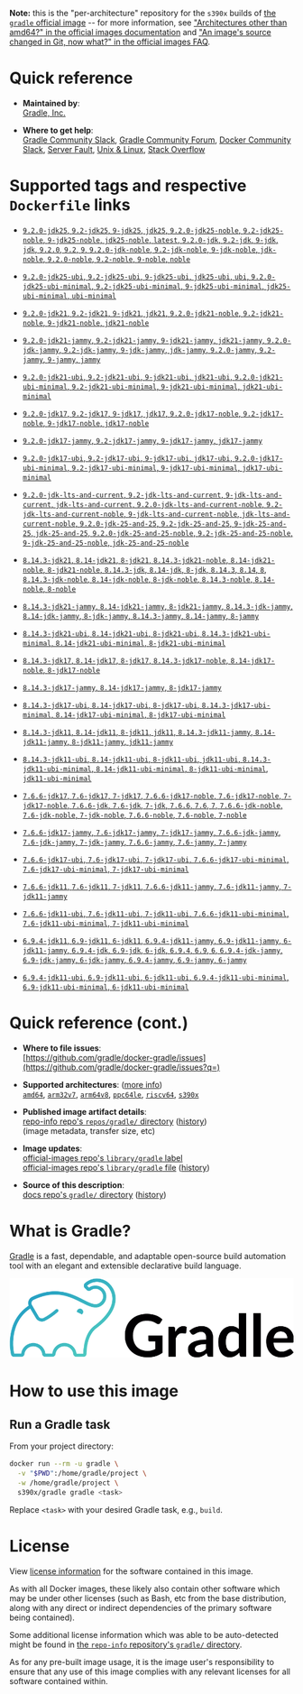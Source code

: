 <!--

********************************************************************************

WARNING:

    DO NOT EDIT "gradle/README.md"

    IT IS AUTO-GENERATED

    (from the other files in "gradle/" combined with a set of templates)

********************************************************************************

-->

**Note:** this is the "per-architecture" repository for the `s390x` builds of [the `gradle` official image](https://hub.docker.com/_/gradle) -- for more information, see ["Architectures other than amd64?" in the official images documentation](https://github.com/docker-library/official-images#architectures-other-than-amd64) and ["An image's source changed in Git, now what?" in the official images FAQ](https://github.com/docker-library/faq#an-images-source-changed-in-git-now-what).

# Quick reference

-	**Maintained by**:  
	[Gradle, Inc.](https://github.com/gradle/docker-gradle)

-	**Where to get help**:  
	[Gradle Community Slack](https://gradle.org/slack-invite), [Gradle Community Forum](https://discuss.gradle.org), [Docker Community Slack](https://dockr.ly/comm-slack)⁠, [Server Fault](https://serverfault.com/help/on-topic)⁠, [Unix & Linux](https://unix.stackexchange.com/help/on-topic)⁠, [Stack Overflow⁠](https://stackoverflow.com/help/on-topic)

# Supported tags and respective `Dockerfile` links

-	[`9.2.0-jdk25`, `9.2-jdk25`, `9-jdk25`, `jdk25`, `9.2.0-jdk25-noble`, `9.2-jdk25-noble`, `9-jdk25-noble`, `jdk25-noble`, `latest`, `9.2.0-jdk`, `9.2-jdk`, `9-jdk`, `jdk`, `9.2.0`, `9.2`, `9`, `9.2.0-jdk-noble`, `9.2-jdk-noble`, `9-jdk-noble`, `jdk-noble`, `9.2.0-noble`, `9.2-noble`, `9-noble`, `noble`](https://github.com/gradle/docker-gradle/blob/303e802cc2c5aa008b6ec225820c932bf2336d5f/jdk25-noble/Dockerfile)

-	[`9.2.0-jdk25-ubi`, `9.2-jdk25-ubi`, `9-jdk25-ubi`, `jdk25-ubi`, `ubi`, `9.2.0-jdk25-ubi-minimal`, `9.2-jdk25-ubi-minimal`, `9-jdk25-ubi-minimal`, `jdk25-ubi-minimal`, `ubi-minimal`](https://github.com/gradle/docker-gradle/blob/303e802cc2c5aa008b6ec225820c932bf2336d5f/jdk25-ubi10/Dockerfile)

-	[`9.2.0-jdk21`, `9.2-jdk21`, `9-jdk21`, `jdk21`, `9.2.0-jdk21-noble`, `9.2-jdk21-noble`, `9-jdk21-noble`, `jdk21-noble`](https://github.com/gradle/docker-gradle/blob/303e802cc2c5aa008b6ec225820c932bf2336d5f/jdk21-noble/Dockerfile)

-	[`9.2.0-jdk21-jammy`, `9.2-jdk21-jammy`, `9-jdk21-jammy`, `jdk21-jammy`, `9.2.0-jdk-jammy`, `9.2-jdk-jammy`, `9-jdk-jammy`, `jdk-jammy`, `9.2.0-jammy`, `9.2-jammy`, `9-jammy`, `jammy`](https://github.com/gradle/docker-gradle/blob/303e802cc2c5aa008b6ec225820c932bf2336d5f/jdk21-jammy/Dockerfile)

-	[`9.2.0-jdk21-ubi`, `9.2-jdk21-ubi`, `9-jdk21-ubi`, `jdk21-ubi`, `9.2.0-jdk21-ubi-minimal`, `9.2-jdk21-ubi-minimal`, `9-jdk21-ubi-minimal`, `jdk21-ubi-minimal`](https://github.com/gradle/docker-gradle/blob/303e802cc2c5aa008b6ec225820c932bf2336d5f/jdk21-ubi9/Dockerfile)

-	[`9.2.0-jdk17`, `9.2-jdk17`, `9-jdk17`, `jdk17`, `9.2.0-jdk17-noble`, `9.2-jdk17-noble`, `9-jdk17-noble`, `jdk17-noble`](https://github.com/gradle/docker-gradle/blob/303e802cc2c5aa008b6ec225820c932bf2336d5f/jdk17-noble/Dockerfile)

-	[`9.2.0-jdk17-jammy`, `9.2-jdk17-jammy`, `9-jdk17-jammy`, `jdk17-jammy`](https://github.com/gradle/docker-gradle/blob/303e802cc2c5aa008b6ec225820c932bf2336d5f/jdk17-jammy/Dockerfile)

-	[`9.2.0-jdk17-ubi`, `9.2-jdk17-ubi`, `9-jdk17-ubi`, `jdk17-ubi`, `9.2.0-jdk17-ubi-minimal`, `9.2-jdk17-ubi-minimal`, `9-jdk17-ubi-minimal`, `jdk17-ubi-minimal`](https://github.com/gradle/docker-gradle/blob/303e802cc2c5aa008b6ec225820c932bf2336d5f/jdk17-ubi9/Dockerfile)

-	[`9.2.0-jdk-lts-and-current`, `9.2-jdk-lts-and-current`, `9-jdk-lts-and-current`, `jdk-lts-and-current`, `9.2.0-jdk-lts-and-current-noble`, `9.2-jdk-lts-and-current-noble`, `9-jdk-lts-and-current-noble`, `jdk-lts-and-current-noble`, `9.2.0-jdk-25-and-25`, `9.2-jdk-25-and-25`, `9-jdk-25-and-25`, `jdk-25-and-25`, `9.2.0-jdk-25-and-25-noble`, `9.2-jdk-25-and-25-noble`, `9-jdk-25-and-25-noble`, `jdk-25-and-25-noble`](https://github.com/gradle/docker-gradle/blob/303e802cc2c5aa008b6ec225820c932bf2336d5f/jdk-lts-and-current/Dockerfile)

-	[`8.14.3-jdk21`, `8.14-jdk21`, `8-jdk21`, `8.14.3-jdk21-noble`, `8.14-jdk21-noble`, `8-jdk21-noble`, `8.14.3-jdk`, `8.14-jdk`, `8-jdk`, `8.14.3`, `8.14`, `8`, `8.14.3-jdk-noble`, `8.14-jdk-noble`, `8-jdk-noble`, `8.14.3-noble`, `8.14-noble`, `8-noble`](https://github.com/gradle/docker-gradle/blob/fba2d36b492eab91f3eb95610354df7b8d12d46f/jdk21-noble/Dockerfile)

-	[`8.14.3-jdk21-jammy`, `8.14-jdk21-jammy`, `8-jdk21-jammy`, `8.14.3-jdk-jammy`, `8.14-jdk-jammy`, `8-jdk-jammy`, `8.14.3-jammy`, `8.14-jammy`, `8-jammy`](https://github.com/gradle/docker-gradle/blob/fba2d36b492eab91f3eb95610354df7b8d12d46f/jdk21-jammy/Dockerfile)

-	[`8.14.3-jdk21-ubi`, `8.14-jdk21-ubi`, `8-jdk21-ubi`, `8.14.3-jdk21-ubi-minimal`, `8.14-jdk21-ubi-minimal`, `8-jdk21-ubi-minimal`](https://github.com/gradle/docker-gradle/blob/fba2d36b492eab91f3eb95610354df7b8d12d46f/jdk21-ubi9/Dockerfile)

-	[`8.14.3-jdk17`, `8.14-jdk17`, `8-jdk17`, `8.14.3-jdk17-noble`, `8.14-jdk17-noble`, `8-jdk17-noble`](https://github.com/gradle/docker-gradle/blob/fba2d36b492eab91f3eb95610354df7b8d12d46f/jdk17-noble/Dockerfile)

-	[`8.14.3-jdk17-jammy`, `8.14-jdk17-jammy`, `8-jdk17-jammy`](https://github.com/gradle/docker-gradle/blob/fba2d36b492eab91f3eb95610354df7b8d12d46f/jdk17-jammy/Dockerfile)

-	[`8.14.3-jdk17-ubi`, `8.14-jdk17-ubi`, `8-jdk17-ubi`, `8.14.3-jdk17-ubi-minimal`, `8.14-jdk17-ubi-minimal`, `8-jdk17-ubi-minimal`](https://github.com/gradle/docker-gradle/blob/fba2d36b492eab91f3eb95610354df7b8d12d46f/jdk17-ubi9/Dockerfile)

-	[`8.14.3-jdk11`, `8.14-jdk11`, `8-jdk11`, `jdk11`, `8.14.3-jdk11-jammy`, `8.14-jdk11-jammy`, `8-jdk11-jammy`, `jdk11-jammy`](https://github.com/gradle/docker-gradle/blob/fba2d36b492eab91f3eb95610354df7b8d12d46f/jdk11-jammy/Dockerfile)

-	[`8.14.3-jdk11-ubi`, `8.14-jdk11-ubi`, `8-jdk11-ubi`, `jdk11-ubi`, `8.14.3-jdk11-ubi-minimal`, `8.14-jdk11-ubi-minimal`, `8-jdk11-ubi-minimal`, `jdk11-ubi-minimal`](https://github.com/gradle/docker-gradle/blob/fba2d36b492eab91f3eb95610354df7b8d12d46f/jdk11-ubi9/Dockerfile)

-	[`7.6.6-jdk17`, `7.6-jdk17`, `7-jdk17`, `7.6.6-jdk17-noble`, `7.6-jdk17-noble`, `7-jdk17-noble`, `7.6.6-jdk`, `7.6-jdk`, `7-jdk`, `7.6.6`, `7.6`, `7`, `7.6.6-jdk-noble`, `7.6-jdk-noble`, `7-jdk-noble`, `7.6.6-noble`, `7.6-noble`, `7-noble`](https://github.com/gradle/docker-gradle/blob/692045c708bc589ff8fa26fb083bdf1b23c0f8a5/jdk17-noble/Dockerfile)

-	[`7.6.6-jdk17-jammy`, `7.6-jdk17-jammy`, `7-jdk17-jammy`, `7.6.6-jdk-jammy`, `7.6-jdk-jammy`, `7-jdk-jammy`, `7.6.6-jammy`, `7.6-jammy`, `7-jammy`](https://github.com/gradle/docker-gradle/blob/692045c708bc589ff8fa26fb083bdf1b23c0f8a5/jdk17-jammy/Dockerfile)

-	[`7.6.6-jdk17-ubi`, `7.6-jdk17-ubi`, `7-jdk17-ubi`, `7.6.6-jdk17-ubi-minimal`, `7.6-jdk17-ubi-minimal`, `7-jdk17-ubi-minimal`](https://github.com/gradle/docker-gradle/blob/692045c708bc589ff8fa26fb083bdf1b23c0f8a5/jdk17-ubi9/Dockerfile)

-	[`7.6.6-jdk11`, `7.6-jdk11`, `7-jdk11`, `7.6.6-jdk11-jammy`, `7.6-jdk11-jammy`, `7-jdk11-jammy`](https://github.com/gradle/docker-gradle/blob/692045c708bc589ff8fa26fb083bdf1b23c0f8a5/jdk11-jammy/Dockerfile)

-	[`7.6.6-jdk11-ubi`, `7.6-jdk11-ubi`, `7-jdk11-ubi`, `7.6.6-jdk11-ubi-minimal`, `7.6-jdk11-ubi-minimal`, `7-jdk11-ubi-minimal`](https://github.com/gradle/docker-gradle/blob/692045c708bc589ff8fa26fb083bdf1b23c0f8a5/jdk11-ubi9/Dockerfile)

-	[`6.9.4-jdk11`, `6.9-jdk11`, `6-jdk11`, `6.9.4-jdk11-jammy`, `6.9-jdk11-jammy`, `6-jdk11-jammy`, `6.9.4-jdk`, `6.9-jdk`, `6-jdk`, `6.9.4`, `6.9`, `6`, `6.9.4-jdk-jammy`, `6.9-jdk-jammy`, `6-jdk-jammy`, `6.9.4-jammy`, `6.9-jammy`, `6-jammy`](https://github.com/gradle/docker-gradle/blob/89adc634c8c98e9c132935942ed75ffce1d862f1/jdk11-jammy/Dockerfile)

-	[`6.9.4-jdk11-ubi`, `6.9-jdk11-ubi`, `6-jdk11-ubi`, `6.9.4-jdk11-ubi-minimal`, `6.9-jdk11-ubi-minimal`, `6-jdk11-ubi-minimal`](https://github.com/gradle/docker-gradle/blob/89adc634c8c98e9c132935942ed75ffce1d862f1/jdk11-ubi9/Dockerfile)

# Quick reference (cont.)

-	**Where to file issues**:  
	[https://github.com/gradle/docker-gradle/issues](https://github.com/gradle/docker-gradle/issues?q=)

-	**Supported architectures**: ([more info](https://github.com/docker-library/official-images#architectures-other-than-amd64))  
	[`amd64`](https://hub.docker.com/r/amd64/gradle/), [`arm32v7`](https://hub.docker.com/r/arm32v7/gradle/), [`arm64v8`](https://hub.docker.com/r/arm64v8/gradle/), [`ppc64le`](https://hub.docker.com/r/ppc64le/gradle/), [`riscv64`](https://hub.docker.com/r/riscv64/gradle/), [`s390x`](https://hub.docker.com/r/s390x/gradle/)

-	**Published image artifact details**:  
	[repo-info repo's `repos/gradle/` directory](https://github.com/docker-library/repo-info/blob/master/repos/gradle) ([history](https://github.com/docker-library/repo-info/commits/master/repos/gradle))  
	(image metadata, transfer size, etc)

-	**Image updates**:  
	[official-images repo's `library/gradle` label](https://github.com/docker-library/official-images/issues?q=label%3Alibrary%2Fgradle)  
	[official-images repo's `library/gradle` file](https://github.com/docker-library/official-images/blob/master/library/gradle) ([history](https://github.com/docker-library/official-images/commits/master/library/gradle))

-	**Source of this description**:  
	[docs repo's `gradle/` directory](https://github.com/docker-library/docs/tree/master/gradle) ([history](https://github.com/docker-library/docs/commits/master/gradle))

# What is Gradle?

[Gradle](https://gradle.org/) is a fast, dependable, and adaptable open-source build automation tool with an elegant and extensible declarative build language.

![logo](https://raw.githubusercontent.com/docker-library/docs/dec360b0c9d570427d22f98a0d7c30969b62af6f/gradle/logo.png)

# How to use this image

## Run a Gradle task

From your project directory:

```bash
docker run --rm -u gradle \
  -v "$PWD":/home/gradle/project \
  -w /home/gradle/project \
  s390x/gradle gradle <task>
```

Replace `<task>` with your desired Gradle task, e.g., `build`.

# License

View [license information](https://gradle.org/license/) for the software contained in this image.

As with all Docker images, these likely also contain other software which may be under other licenses (such as Bash, etc from the base distribution, along with any direct or indirect dependencies of the primary software being contained).

Some additional license information which was able to be auto-detected might be found in [the `repo-info` repository's `gradle/` directory](https://github.com/docker-library/repo-info/tree/master/repos/gradle).

As for any pre-built image usage, it is the image user's responsibility to ensure that any use of this image complies with any relevant licenses for all software contained within.
